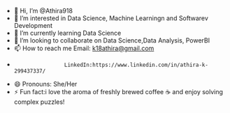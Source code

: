 - 👋 Hi, I’m @Athira918
- 👀 I’m interested in Data Science, Machine Learningn and Softwarev Development
- 🌱 I’m currently learning Data Science
- 💞️ I’m looking to collaborate on Data Science,Data Analysis, PowerBI
- 📫 How to reach me Email: k18athira@gmail.com
-                     LinkedIn:https://www.linkedin.com/in/athira-k-299437337/
- 😄 Pronouns: She/Her
- ⚡ Fun fact:i love the aroma of freshly brewed coffee ☕ and enjoy solving complex puzzles!

<!---
Athira918/Athira918 is a ✨ special ✨ repository because its `README.md` (this file) appears on your GitHub profile.
You can click the Preview link to take a look at your changes.
--->

